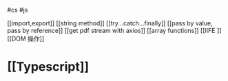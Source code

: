 #cs #js

[[import,export]]
[[string method]]
[[try...catch...finally]]
[[pass by value, pass by reference]]
[[get pdf stream with axios]]
[[array functions]]
[[IIFE ]]
[[DOM 操作]]

# [[Typescript]]

